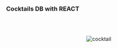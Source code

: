 ### Cocktails DB with REACT
<br>
<br>
<p align="center">
<img src="https://user-images.githubusercontent.com/65863834/131084525-ec9af691-8131-4860-9c36-57d5135ec556.gif" alt="cocktail">
</p>
<br>
<br>
